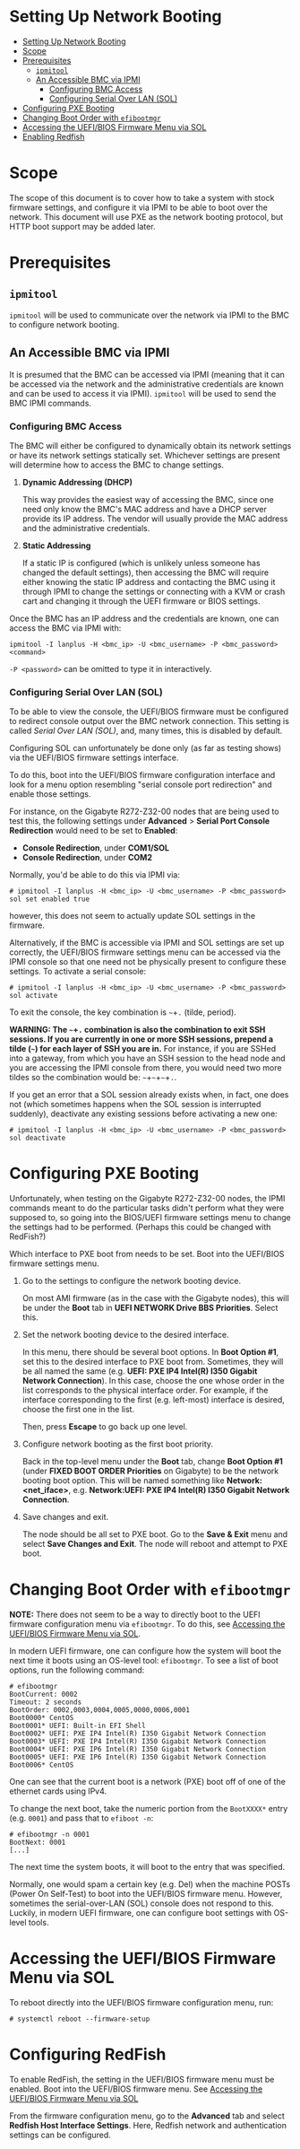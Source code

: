 <!-- vim: set expandtab shiftwidth=2 softtabstop=2 textwidth=80: -->

# Setting Up Network Booting

- [Setting Up Network Booting](#setting-up-network-booting)
- [Scope](#scope)
- [Prerequisites](#prerequisites)
  * [`ipmitool`](#ipmitool)
  * [An Accessible BMC via IPMI](#an-accessible-bmc-via-ipmi)
    + [Configuring BMC Access](#configuring-bmc-access)
    + [Configuring Serial Over LAN (SOL)](#configuring-serial-over-lan-sol)
- [Configuring PXE Booting](#configuring-pxe-booting)
- [Changing Boot Order with `efibootmgr`](#changing-boot-order-with-efibootmgr)
- [Accessing the UEFI/BIOS Firmware Menu via SOL](#accessing-the-uefibios-firmware-menu-via-sol)
- [Enabling Redfish](#enabling-redfish)

# Scope

The scope of this document is to cover how to take a system with stock firmware
settings, and configure it via IPMI to be able to boot over the network. This
document will use PXE as the network booting protocol, but HTTP boot support may
be added later.

# Prerequisites

## `ipmitool`

`ipmitool` will be used to communicate over the network via IPMI to the BMC to
configure network booting.

## An Accessible BMC via IPMI

It is presumed that the BMC can be accessed via IPMI (meaning that it can be
accessed via the network and the administrative credentials are known and can be
used to access it via IPMI). `ipmitool` will be used to send the BMC IPMI
commands.

### Configuring BMC Access

The BMC will either be configured to dynamically obtain its network settings or
have its network settings statically set. Whichever settings are present will
determine how to access the BMC to change settings.

1. **Dynamic Addressing (DHCP)**

   This way provides the easiest way of accessing the BMC, since one need only
   know the BMC's MAC address and have a DHCP server provide its IP address. The
   vendor will usually provide the MAC address and the administrative
   credentials.

2. **Static Addressing**

   If a static IP is configured (which is unlikely unless someone has changed
   the default settings), then accessing the BMC will require either knowing the
   static IP address and contacting the BMC using it through IPMI to change the
   settings or connecting with a KVM or crash cart and changing it through the
   UEFI firmware or BIOS settings.

Once the BMC has an IP address and the credentials are known, one can access
the BMC via IPMI with:

```
ipmitool -I lanplus -H <bmc_ip> -U <bmc_username> -P <bmc_password> <command>
```

`-P <password>` can be omitted to type it in interactively.

### Configuring Serial Over LAN (SOL)

To be able to view the console, the UEFI/BIOS firmware must be configured to
redirect console output over the BMC network connection. This setting is called
_Serial Over LAN (SOL)_, and, many times, this is disabled by default.

Configuring SOL can unfortunately be done only (as far as testing shows) via the
UEFI/BIOS firmware settings interface.

To do this, boot into the UEFI/BIOS firmware configuration interface and look
for a menu option resembling "serial console port redirection" and enable those
settings.

For instance, on the Gigabyte R272-Z32-00 nodes that are being used to test
this, the following settings under **Advanced** > **Serial Port Console
Redirection** would need to be set to **Enabled**:

- **Console Redirection**, under **COM1/SOL**
- **Console Redirection**, under **COM2**

Normally, you'd be able to do this via IPMI via:

```
# ipmitool -I lanplus -H <bmc_ip> -U <bmc_username> -P <bmc_password> sol set enabled true
```

however, this does not seem to actually update SOL settings in the firmware.

Alternatively, if the BMC is accessible via IPMI and SOL settings are set up
correctly, the UEFI/BIOS firmware settings menu can be accessed via the IPMI
console so that one need not be physically present to configure these settings.
To activate a serial console:

```
# ipmitool -I lanplus -H <bmc_ip> -U <bmc_username> -P <bmc_password> sol activate
```

To exit the console, the key combination is `~`+`.` (tilde, period).

**WARNING: The `~`+`.` combination is also the combination to exit SSH sessions.
If you are currently in one or more SSH sessions, prepend a tilde (`~`) for each
layer of SSH you are in.** For instance, if you are SSHed into a gateway, from
which you have an SSH session to the head node and you are accessing the IPMI
console from there, you would need two more tildes so the combination would be:
`~`+`~`+`~`+`.`.

If you get an error that a SOL session already exists when, in fact, one does
not (which sometimes happens when the SOL session is interrupted suddenly),
deactivate any existing sessions before activating a new one:

```
# ipmitool -I lanplus -H <bmc_ip> -U <bmc_username> -P <bmc_password> sol deactivate
```

# Configuring PXE Booting

Unfortunately, when testing on the Gigabyte R272-Z32-00 nodes, the IPMI commands
meant to do the particular tasks didn't perform what they were supposed to, so
going into the BIOS/UEFI firmware settings menu to change the settings had to be
performed. (Perhaps this could be changed with RedFish?)

Which interface to PXE boot from needs to be set. Boot into the UEFI/BIOS
firmware settings menu.

1. Go to the settings to configure the network booting device.

   On most AMI firmware (as in the case with the Gigabyte nodes), this will be
   under the **Boot** tab in **UEFI NETWORK Drive BBS Priorities**. Select this.

2. Set the network booting device to the desired interface.

   In this menu, there should be several boot options. In **Boot Option #1**,
   set this to the desired interface to PXE boot from. Sometimes, they will be
   all named the same (e.g. **UEFI: PXE IP4 Intel(R) I350 Gigabit Network
   Connection**). In this case, choose the one whose order in the list
   corresponds to the physical interface order. For example, if the interface
   corresponding to the first (e.g. left-most) interface is desired, choose the
   first one in the list.

   Then, press **Escape** to go back up one level.

3. Configure network booting as the first boot priority.

   Back in the top-level menu under the **Boot** tab, change **Boot Option #1**
   (under **FIXED BOOT ORDER Priorities** on Gigabyte) to be the network booting
   boot option. This will be named something like **Network:<net_iface>**, e.g.
   **Network:UEFI: PXE IP4 Intel(R) I350 Gigabit Network Connection**.

4. Save changes and exit.

   The node should be all set to PXE boot. Go to the **Save & Exit** menu and
   select **Save Changes and Exit**. The node will reboot and attempt to PXE
   boot.

# Changing Boot Order with `efibootmgr`

**NOTE:** There does not seem to be a way to directly boot to the UEFI firmware
configuration menu via `efibootmgr`. To do this, see [Accessing the UEFI/BIOS
Firmware Menu via SOL](#accessing-the-uefibios-firmware-menu-via-sol).

In modern UEFI firmware, one can configure how the system will boot the next
time it boots using an OS-level tool: `efibootmgr`. To see a list of boot
options, run the following command:

```
# efibootmgr
BootCurrent: 0002
Timeout: 2 seconds
BootOrder: 0002,0003,0004,0005,0000,0006,0001
Boot0000* CentOS
Boot0001* UEFI: Built-in EFI Shell
Boot0002* UEFI: PXE IP4 Intel(R) I350 Gigabit Network Connection
Boot0003* UEFI: PXE IP4 Intel(R) I350 Gigabit Network Connection
Boot0004* UEFI: PXE IP6 Intel(R) I350 Gigabit Network Connection
Boot0005* UEFI: PXE IP6 Intel(R) I350 Gigabit Network Connection
Boot0006* CentOS
```

One can see that the current boot is a network (PXE) boot off of one of the
ethernet cards using IPv4.

To change the next boot, take the numeric portion from the `BootXXXX*` entry
(e.g. `0001`) and pass that to `efiboot -n`:

```
# efibootmgr -n 0001
BootNext: 0001
[...]
```

The next time the system boots, it will boot to the entry that was specified.

Normally, one would spam a certain key (e.g. Del) when the machine POSTs (Power
On Self-Test) to boot into the UEFI/BIOS firmware menu. However, sometimes the
serial-over-LAN (SOL) console does not respond to this. Luckily, in modern UEFI
firmware, one can configure boot settings with OS-level tools.

# Accessing the UEFI/BIOS Firmware Menu via SOL

To reboot directly into the UEFI/BIOS firmware configuration menu, run:

```
# systemctl reboot --firmware-setup
```

# Configuring RedFish

To enable RedFish, the setting in the UEFI/BIOS firmware menu must be enabled.
Boot into the UEFI/BIOS firmware menu. See [Accessing the UEFI/BIOS Firmware
Menu via SOL](#accessing-the-uefibios-firmware-menu-via-sol)

From the firmware configuration menu, go to the **Advanced** tab and select
**Redfish Host Interface Settings**. Here, Redfish network and authentication
settings can be configured.
